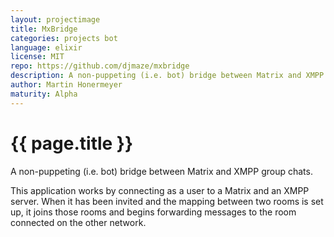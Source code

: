 ```yaml
---
layout: projectimage
title: MxBridge
categories: projects bot
language: elixir
license: MIT
repo: https://github.com/djmaze/mxbridge
description: A non-puppeting (i.e. bot) bridge between Matrix and XMPP group chats.
author: Martin Honermeyer
maturity: Alpha
---
```


# {{ page.title }}
A non-puppeting (i.e. bot) bridge between Matrix and XMPP group chats.

This application works by connecting as a user to a Matrix and an XMPP server. When it has been invited and the mapping between two rooms is set up, it joins those rooms and begins forwarding messages to the room connected on the other network.

